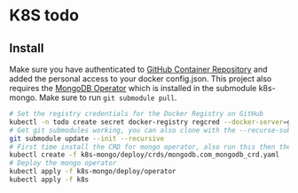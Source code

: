 # K8S todo

## Install
Make sure you have authenticated to [GitHub Container Repository](https://ghcr.io/) and added the personal access to your docker config.json. This project also requires the [MongoDB Operator](https://github.com/mongodb/mongodb-kubernetes-operator/blob/master/docs/install-upgrade.md) which is installed in the submodule k8s-mongo. Make sure to run `git submodule pull`.

```bash
# Set the registry credentials for the Docker Registry on GitHub
kubectl -n todo create secret docker-registry regcred --docker-server=ghcr.io --docker-username=<github-username> --docker-password=<github-personal-access-token>
# Get git submodules working, you can also clone with the --recurse-submodules flag
git submodule update --init --recursive
# First time install the CRD for mongo operator, also run this then the submodule is updated
kubectl create -f k8s-mongo/deploy/crds/mongodb.com_mongodb_crd.yaml
# Deploy the mongo operator
kubectl apply -f k8s-mongo/deploy/operator
kubectl apply -f k8s
```